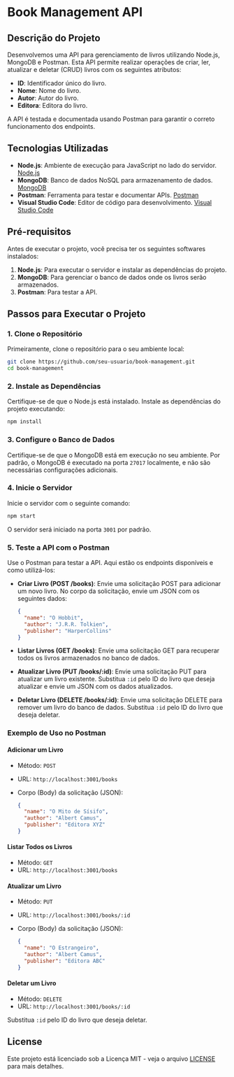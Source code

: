 # Book Management API

## Descrição do Projeto

Desenvolvemos uma API para gerenciamento de livros utilizando Node.js, MongoDB e Postman. Esta API permite realizar operações de criar, ler, atualizar e deletar (CRUD) livros com os seguintes atributos:

- **ID**: Identificador único do livro.
- **Nome**: Nome do livro.
- **Autor**: Autor do livro.
- **Editora**: Editora do livro.

A API é testada e documentada usando Postman para garantir o correto funcionamento dos endpoints.

## Tecnologias Utilizadas

- **Node.js**: Ambiente de execução para JavaScript no lado do servidor. [Node.js](https://nodejs.org/)
- **MongoDB**: Banco de dados NoSQL para armazenamento de dados. [MongoDB](https://www.mongodb.com/try/download/community)
- **Postman**: Ferramenta para testar e documentar APIs. [Postman](https://www.postman.com/downloads/)
- **Visual Studio Code**: Editor de código para desenvolvimento. [Visual Studio Code](https://code.visualstudio.com/)

## Pré-requisitos

Antes de executar o projeto, você precisa ter os seguintes softwares instalados:

1. **Node.js**: Para executar o servidor e instalar as dependências do projeto.
2. **MongoDB**: Para gerenciar o banco de dados onde os livros serão armazenados.
3. **Postman**: Para testar a API.

## Passos para Executar o Projeto

### 1. Clone o Repositório

Primeiramente, clone o repositório para o seu ambiente local:

```bash
git clone https://github.com/seu-usuario/book-management.git
cd book-management
```

### 2. Instale as Dependências

Certifique-se de que o Node.js está instalado. Instale as dependências do projeto executando:

```bash
npm install
```

### 3. Configure o Banco de Dados

Certifique-se de que o MongoDB está em execução no seu ambiente. Por padrão, o MongoDB é executado na porta `27017` localmente, e não são necessárias configurações adicionais.

### 4. Inicie o Servidor

Inicie o servidor com o seguinte comando:

```bash
npm start
```

O servidor será iniciado na porta `3001` por padrão. 

### 5. Teste a API com o Postman

Use o Postman para testar a API. Aqui estão os endpoints disponíveis e como utilizá-los:

- **Criar Livro (POST /books)**: Envie uma solicitação POST para adicionar um novo livro. No corpo da solicitação, envie um JSON com os seguintes dados:

  ```json
  {
    "name": "O Hobbit",
    "author": "J.R.R. Tolkien",
    "publisher": "HarperCollins"
  }
  ```

- **Listar Livros (GET /books)**: Envie uma solicitação GET para recuperar todos os livros armazenados no banco de dados.

- **Atualizar Livro (PUT /books/:id)**: Envie uma solicitação PUT para atualizar um livro existente. Substitua `:id` pelo ID do livro que deseja atualizar e envie um JSON com os dados atualizados.

- **Deletar Livro (DELETE /books/:id)**: Envie uma solicitação DELETE para remover um livro do banco de dados. Substitua `:id` pelo ID do livro que deseja deletar.

### Exemplo de Uso no Postman

#### Adicionar um Livro

- Método: `POST`
- URL: `http://localhost:3001/books`
- Corpo (Body) da solicitação (JSON):

  ```json
  {
    "name": "O Mito de Sísifo",
    "author": "Albert Camus",
    "publisher": "Editora XYZ"
  }
  ```

#### Listar Todos os Livros

- Método: `GET`
- URL: `http://localhost:3001/books`

#### Atualizar um Livro

- Método: `PUT`
- URL: `http://localhost:3001/books/:id`
- Corpo (Body) da solicitação (JSON):

  ```json
  {
    "name": "O Estrangeiro",
    "author": "Albert Camus",
    "publisher": "Editora ABC"
  }
  ```

#### Deletar um Livro

- Método: `DELETE`
- URL: `http://localhost:3001/books/:id`

Substitua `:id` pelo ID do livro que deseja deletar.

## License

Este projeto está licenciado sob a Licença MIT - veja o arquivo [LICENSE](LICENSE) para mais detalhes.